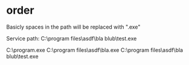 # order

Basicly spaces in the path will be replaced with ".exe"

Service path: C:\program files\asdf\bla blub\test.exe

C:\program.exe
C:\program files\asdf\bla.exe
C:\program files\asdf\bla blub\test.exe
